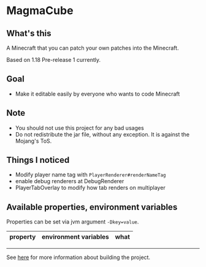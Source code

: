 # MagmaCube

## What's this

A Minecraft that you can patch your own patches into the Minecraft.

Based on 1.18 Pre-release 1 currently.

## Goal
- Make it editable easily by everyone who wants to code Minecraft

## Note
- You should not use this project for any bad usages
- Do not redistribute the jar file, without any exception. It is against the Mojang's ToS.

## Things I noticed
- Modify player name tag with `PlayerRenderer#renderNameTag`
- enable debug renderers at DebugRenderer
- PlayerTabOverlay to modify how tab renders on multiplayer

## Available properties, environment variables
Properties can be set via jvm argument `-Dkey=value`.

| property | environment variables | what |
| --- | --- | --- |

----

See [here](https://github.com/BlueberryMC/MagmaCube/blob/master/CONTRIBUTING.md) for more information about building the project.
